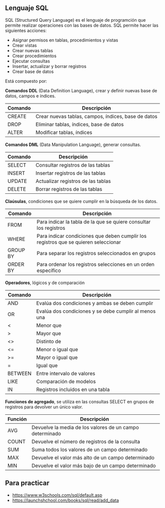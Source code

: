 
## Lenguaje SQL
 SQL (Structured Query Language) es el lenguaje de programción que permite realizar operaciones con las bases de datos.
 SQL permite hacer las siguientes acciones:
 - Asignar permisos en tablas, procedimientos y vistas
 - Crear vistas
 - Crear nuevas tablas
 - Crear procedimientos
 - Ejecutar consultas
 - Insertar, actualizar y borrar registros
 - Crear base de datos

 Está compuesto por:

 __Comandos DDL__ (Data Definition Language), crear y definir nuevas base de datos, campos e índices.

| Comando | Descripción |
|---------|-------------|
| CREATE | Crear nuevas tablas, campos, índices, base de datos |
| DROP | Eliminar tablas, índices, base de datos |
| ALTER | Modificar tablas, índices |


__Comandos DML__ (Data Manipulation Language), generar consultas.

| Comando | Descripción |
|---------|-------------|
| SELECT  | Consultar registros de las tablas  |
| INSERT  | Insertar registros de las tablas  |
| UPDATE  | Actualizar registros de las tablas  |
| DELETE  | Borrar registros de las tablas  |


__Claúsulas__, condiciones que se quiere cumplir en la búsqueda de los datos.

| Comando | Descripción |
|---------|-------------|
| FROM  | Para indicar la tabla de la que se quiere consultar los registros |
| WHERE | Para indicar condiciones que deben cumplir los registros que se quieren seleccionar |
| GROUP BY | Para separar los registros seleccionados en grupos |
| ORDER BY | Para ordenar los registros selecciones en un orden específico |


__Operadores__, lógicos y de comparación

| Comando | Descripción |
|---------|-------------|
| AND | Evalúa dos condiciones y ambas se deben cumplir |
| OR | Evalúa dos condiciones y se debe cumplir al menos una |
| < | Menor que |
| > | Mayor que |
| <> | Distinto de |
| <= | Menor o igual que |
| >= | Mayor o igual que |
| = | Igual que |
| BETWEEN | Entre intervalo de valores |
| LIKE | Comparación de modelos |
| IN | Registros incluidos en una tabla |


__Funciones de agregado__, se utiliza en las consultas SELECT en grupos de registros para devolver un único valor.

| Función | Descripción |
|---------|-------------|
| AVG | Devuelve la media de los valores de un campo determinado |
| COUNT | Devuelve el número de registros de la consulta |
| SUM | Suma todos los valores de un campo determinado |
| MAX | Devuelve el valor más alto de un campo determinado |
| MIN | Devuelve el valor más bajo de un campo determinado |



## Para practicar

- https://www.w3schools.com/sql/default.asp
- https://launchshchool.com/books/sql/read/add_data
